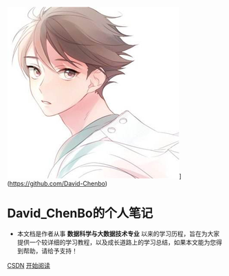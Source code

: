 ![logo](./img/logo.png)](https://github.com/David-Chenbo)

# David_ChenBo的个人笔记

- 本文档是作者从事 **数据科学与大数据技术专业** 以来的学习历程，旨在为大家提供一个较详细的学习教程，以及成长道路上的学习总结，如果本文能为您得到帮助，请给予支持！



[CSDN](<https://blog.csdn.net/weixin_44322234>)
[开始阅读](README.md)




